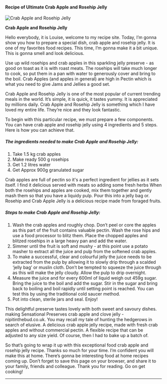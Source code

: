             

#### Recipe of Ultimate Crab Apple and Rosehip Jelly

![Crab Apple and Rosehip Jelly](https://img-global.cpcdn.com/recipes/f4f824cc8d18c396/751x532cq70/crab-apple-and-rosehip-jelly-recipe-main-photo.jpg)

**Crab Apple and Rosehip Jelly**

Hello everybody, it is Louise, welcome to my recipe site. Today, I’m gonna show you how to prepare a special dish, crab apple and rosehip jelly. It is one of my favorites food recipes. This time, I’m gonna make it a bit unique. This is gonna smell and look delicious.

Use up wild rosehips and crab apples in this sparkling jelly preserve - as good on toast as it is with roast meats. The rosehips will take much longer to cook, so put them in a pan with water to generously cover and bring to the boil. Crab Apples (and apples in general) are high in Pectin which is what you need to give Jams and Jellies a good set.

Crab Apple and Rosehip Jelly is one of the most popular of current trending meals in the world. It’s simple, it is quick, it tastes yummy. It is appreciated by millions daily. Crab Apple and Rosehip Jelly is something which I have loved my entire life. They’re nice and they look fantastic.

To begin with this particular recipe, we must prepare a few components. You can have crab apple and rosehip jelly using 4 ingredients and 5 steps. Here is how you can achieve that.

##### The ingredients needed to make Crab Apple and Rosehip Jelly:

1.  Take 1.5 kg crab apples
2.  Make ready 500 g rosehips
3.  Get 1.2 litres water
4.  Get Approx 900g granulated sugar

Crab apples are full of pectin so it's a perfect ingredient for jellies as it sets itself. I find it delicious served with meats so adding some fresh herbs When both the rosehips and apples are cooked, mix them together and gently mash them so that you have a liquidy pulp. Pour this into a jelly bag or. Rosehip and Crab Apple Jelly is a delicious recipe made from foraged fruits.

##### Steps to make Crab Apple and Rosehip Jelly:

1.  Wash the crab apples and roughly chop. Don’t peel or core the apples as this part of the fruit contains valuable pectin. Wash the rose hips and use a food processor to blitz them. Place the chopped apples and blitzed rosehips in a large heavy pan and add the water.
2.  Simmer until the fruit is soft and mushy - at this point use a potato masher to extract all the juice and pulp from the softened crab apples.
3.  To make a successful, clear and colourful jelly the juice needs to be extracted from the pulp by allowing it to slowly drip through a scalded ‘jelly bag’ or muslin cloth. Don’t be tempted to squeeze the juice through as this will make the jelly cloudy. Allow the pulp to drip overnight.
4.  Measure the juice and for every 600ml of liquid weigh out 459g sugar. Bring the juice to the boil and add the sugar. Stir in the sugar and bring back to boiling and boil rapidly until setting point is reached. You can test this by using the traditional cold saucer method.
5.  Pot into clean, sterile jars and seal. Enjoy!

This delightful preserve tastes lovely with both sweet and savoury dishes. making Sensational Preserves crab apple and clove jelly - nipitinthebud.co.uk. You may recall my tale of hunting the hedgerows in search of elusive. A delicious crab apple jelly recipe, made with fresh crab apples and without commercial pectin. A flexible recipe that can be adjusted to any size yield. Of course, then I had to bake up a batch of.

So that’s going to wrap it up with this exceptional food crab apple and rosehip jelly recipe. Thanks so much for your time. I’m confident you will make this at home. There’s gonna be interesting food at home recipes coming up. Don’t forget to save this page on your browser, and share it to your family, friends and colleague. Thank you for reading. Go on get cooking!

* * *